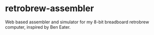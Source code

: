 # retrobrew-assembler
Web based assembler and simulator for my 8-bit breadboard retrobrew computer, inspired by Ben Eater.
